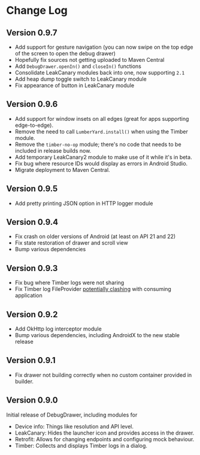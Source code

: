 Change Log
==========

Version 0.9.7
-------------

- Add support for gesture navigation (you can now swipe on the top edge of the screen to open the debug drawer)
- Hopefully fix sources not getting uploaded to Maven Central
- Add `DebugDrawer.openIn()` and `closeIn()` functions
- Consolidate LeakCanary modules back into one, now supporting `2.1`
- Add heap dump toggle switch to LeakCanary module
- Fix appearance of button in LeakCanary module

Version 0.9.6
-------------

- Add support for window insets on all edges (great for apps supporting edge-to-edge).
- Remove the need to call `LumberYard.install()` when using the Timber module.
- Remove the `timber-no-op` module; there's no code that needs to be included in release builds now.
- Add temporary LeakCanary2 module to make use of it while it's in beta.
- Fix bug where resource IDs would display as errors in Android Studio.
- Migrate deployment to Maven Central.

Version 0.9.5
-------------

- Add pretty printing JSON option in HTTP logger module

Version 0.9.4
-------------

- Fix crash on older versions of Android (at least on API 21 and 22)
- Fix state restoration of drawer and scroll view
- Bump various dependencies

Version 0.9.3
-------------

- Fix bug where Timber logs were not sharing
- Fix Timber log FileProvider [potentially clashing](https://commonsware.com/blog/2017/06/27/fileprovider-libraries.html) with consuming application

Version 0.9.2
-------------

- Add OkHttp log interceptor module
- Bump various dependencies, including AndroidX to the new stable release

Version 0.9.1
-------------

- Fix drawer not building correctly when no custom container provided in builder.

Version 0.9.0
-------------

Initial release of DebugDrawer, including modules for
 - Device info: Things like resolution and API level.
 - LeakCanary: Hides the launcher icon and provides access in the drawer.
 - Retrofit: Allows for changing endpoints and configuring mock behaviour.
 - Timber: Collects and displays Timber logs in a dialog.
